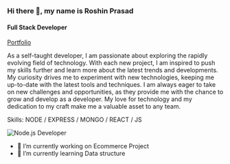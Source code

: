 ### Hi there 👋, my name is **Roshin Prasad**
#### Full Stack Developer

[Portfolio]()

As a self-taught developer, I am passionate about exploring the rapidly evolving field of technology. With each new project, I am inspired to push my skills further and learn more about the latest trends and developments. My curiosity drives me to experiment with new technologies, keeping me up-to-date with the latest tools and techniques. I am always eager to take on new challenges and opportunities, as they provide me with the chance to grow and develop as a developer. My love for technology and my dedication to my craft make me a valuable asset to any team.

Skills: NODE / EXPRESS / MONGO / REACT / JS 

![Node.js Developer](https://www.canva.com/design/DAFgQ13FxAg/9O2pWjp4BmGLJruZSTTYFg/edit?utm_content=DAFgQ13FxAg&utm_campaign=designshare&utm_medium=link2&utm_source=sharebutton)
- 🔭 I’m currently working on Ecommerce Project
- 🌱 I’m currently learning Data structure





